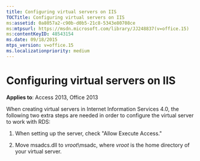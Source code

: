 ```yaml
---
title: Configuring virtual servers on IIS
TOCTitle: Configuring virtual servers on IIS
ms:assetid: 0a8057a2-c90b-d0b5-21c8-5343e80708ce
ms:mtpsurl: https://msdn.microsoft.com/library/JJ248837(v=office.15)
ms:contentKeyID: 48543154
ms.date: 09/18/2015
mtps_version: v=office.15
ms.localizationpriority: medium
---
```


# Configuring virtual servers on IIS

**Applies to**: Access 2013, Office 2013

When creating virtual servers in Internet Information Services 4.0, the following two extra steps are needed in order to configure the virtual server to work with RDS:

1.  When setting up the server, check "Allow Execute Access."

2.  Move msadcs.dll to *vroot*\\msadc, where *vroot* is the home directory of your virtual server.


